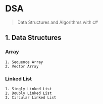 # DSA
> Data Structures and Algorithms with c#
## 1. Data Structures
### Array
	1. Sequence Array
	2. Vector Array
	
### Linked List
	1. Singly Linked List
	2. Doubly Linked List
	3. Circular Linked List
 
